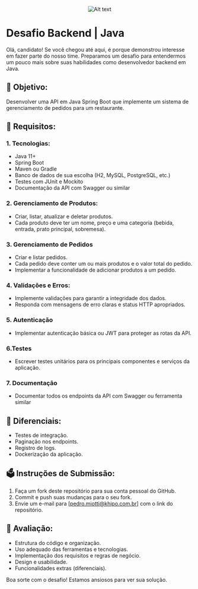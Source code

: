 <p align="center">
  <img title="a title" alt="Alt text" src="https://media.licdn.com/dms/image/D4E16AQGjCVuzlCthvg/profile-displaybackgroundimage-shrink_200_800/0/1690574706700?e=2147483647&v=beta&t=zlY1Mc10yQ3gA9qiZ4sZ7m8PkE-HIu8Haa1fUyKb_fU">
</p>

# Desafio Backend | Java

Olá, candidato! Se você chegou até aqui, é porque demonstrou interesse em fazer parte do nosso time. Preparamos um desafio para entendermos um pouco mais sobre suas habilidades como desenvolvedor backend em Java.

## 🚀 Objetivo:

Desenvolver uma API em Java Spring Boot que implemente um sistema de gerenciamento de pedidos para um restaurante.

## 📜 Requisitos:

### 1. Tecnologias:

- Java 11+
- Spring Boot
- Maven ou Gradle
- Banco de dados de sua escolha (H2, MySQL, PostgreSQL, etc.)
- Testes com JUnit e Mockito
- Documentação da API com Swagger ou similar

### 2. Gerenciamento de Produtos:
- Criar, listar, atualizar e deletar produtos.
- Cada produto deve ter um nome, preço e uma categoria (bebida, entrada, prato principal, sobremesa).

### 3. Gerenciamento de Pedidos
- Criar e listar pedidos.
- Cada pedido deve conter um ou mais produtos e o valor total do pedido.
- Implementar a funcionalidade de adicionar produtos a um pedido.

### 4. Validações e Erros:
- Implemente validações para garantir a integridade dos dados.
- Responda com mensagens de erro claras e status HTTP apropriados.

### 5. Autenticação
- Implementar autenticação básica ou JWT para proteger as rotas da API.

### 6.Testes
- Escrever testes unitários para os principais componentes e serviços da aplicação.

### 7. Documentação
- Documentar todos os endpoints da API com Swagger ou ferramenta similar


## 🥇 Diferenciais:

- Testes de integração.
- Paginação nos endpoints.
- Registro de logs.
- Dockerização da aplicação.
  
## 🗳️ Instruções de Submissão:

1. Faça um fork deste repositório para sua conta pessoal do GitHub.
2. Commit e push suas mudanças para o seu fork.
3. Envie um e-mail para [pedro.miotti@khipo.com.br] com o link do repositório.

## 🧪 Avaliação:

- Estrutura do código e organização.
- Uso adequado das ferramentas e tecnologias.
- Implementação dos requisitos e regras de negócio.
- Design e usabilidade.
- Funcionalidades extras (diferenciais).

Boa sorte com o desafio! Estamos ansiosos para ver sua solução.

